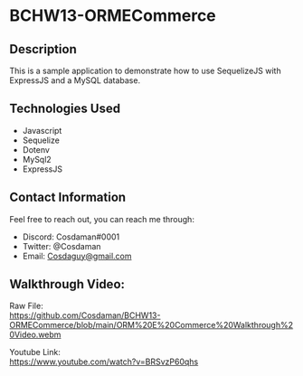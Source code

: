 # BCHW13-ORMECommerce

## Description  

This is a sample application to demonstrate how to use SequelizeJS with ExpressJS and a MySQL database.

## Technologies Used  
- Javascript
- Sequelize
- Dotenv
- MySql2
- ExpressJS

## Contact Information  

Feel free to reach out, you can reach me through:  
- Discord: Cosdaman#0001  
- Twitter: @Cosdaman  
- Email: Cosdaguy@gmail.com  

## Walkthrough Video:

Raw File:  
https://github.com/Cosdaman/BCHW13-ORMECommerce/blob/main/ORM%20E%20Commerce%20Walkthrough%20Video.webm

Youtube Link:  
https://www.youtube.com/watch?v=BRSvzP60qhs
